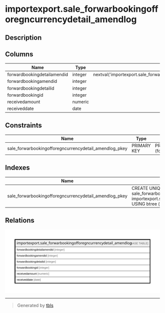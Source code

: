 # importexport.sale_forwarbookingofforegncurrencydetail_amendlog

## Description

## Columns

| Name | Type | Default | Nullable | Children | Parents | Comment |
| ---- | ---- | ------- | -------- | -------- | ------- | ------- |
| forwardbookingdetailamendid | integer | nextval('importexport.sale_forwarbookingofforegncurre_forwardbookingdetailamendid_seq'::regclass) | false |  |  |  |
| forwardbookingamendid | integer |  | true |  |  |  |
| forwardbookingdetailid | integer |  | true |  |  |  |
| forwardbookingid | integer |  | true |  |  |  |
| receivedamount | numeric |  | true |  |  |  |
| receiveddate | date |  | true |  |  |  |

## Constraints

| Name | Type | Definition |
| ---- | ---- | ---------- |
| sale_forwarbookingofforegncurrencydetail_amendlog_pkey | PRIMARY KEY | PRIMARY KEY (forwardbookingdetailamendid) |

## Indexes

| Name | Definition |
| ---- | ---------- |
| sale_forwarbookingofforegncurrencydetail_amendlog_pkey | CREATE UNIQUE INDEX sale_forwarbookingofforegncurrencydetail_amendlog_pkey ON importexport.sale_forwarbookingofforegncurrencydetail_amendlog USING btree (forwardbookingdetailamendid) |

## Relations

![er](importexport.sale_forwarbookingofforegncurrencydetail_amendlog.svg)

---

> Generated by [tbls](https://github.com/k1LoW/tbls)
